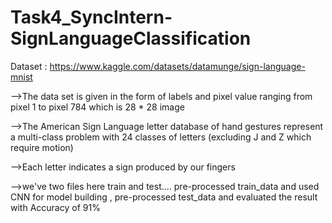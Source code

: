 # Task4_SyncIntern-SignLanguageClassification
Dataset : https://www.kaggle.com/datasets/datamunge/sign-language-mnist

-->The data set is given in the form of labels and pixel value ranging from pixel 1 to pixel 784 which is 28 * 28 image

-->The American Sign Language letter database of hand gestures represent a multi-class problem with 24 classes of letters (excluding J and Z which require motion)

-->Each letter indicates a sign produced by our fingers

-->we've two files here train and test.... pre-processed train_data and used CNN for model building , pre-processed test_data and evaluated the result with Accuracy of 91%
